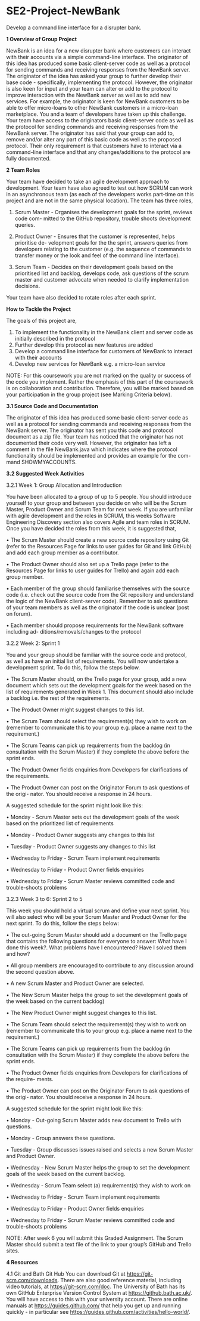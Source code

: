 # SE2-Project-NewBank
Develop a command line interface for a disrupter bank.

**1 Overview of Group Project**

NewBank is an idea for a new disrupter bank where customers can interact with their accounts via a simple command-line interface. The originator of this idea has produced some basic client-server code as well as a protocol for sending commands and receiving responses from the NewBank server. The originator of the idea has asked your group to further develop their base code - specifically, implementing the protocol. However, the originator is also keen for input and your team can alter or add to the protocol to improve interaction with the NewBank server as well as to add new services. For example, the originator is keen for NewBank customers to be able to offer micro-loans to other NewBank customers in a micro-loan marketplace.
You and a team of developers have taken up this challenge. Your team have access to the originators basic client-server code as well as the protocol for sending commands and receiving responses from the NewBank server. The originator has said that your group can add to, remove and/or alter any part of this basic code as well as the proposed protocol. Their only requirement is that customers have to interact via a command-line interface and that any changes/additions to the protocol are fully documented.

**2 Team Roles**

Your team have decided to take an agile development approach to development. Your team have also agreed to test out how SCRUM can work in an asynchronous team (as each of the developers works part-time on this project and are not in the same physical location). The team has three roles,
1. Scrum Master - Organises the development goals for the sprint, reviews code com- mitted to the GitHub repository, trouble shoots development queries.

2. Product Owner - Ensures that the customer is represented, helps prioritise de- velopment goals for the the sprint, answers queries from developers relating to the customer (e.g. the sequence of commands to transfer money or the look and feel of the command line interface).

3. Scrum Team - Decides on their development goals based on the prioritised list and backlog, develops code, ask questions of the scrum master and customer advocate when needed to clarify implementation decisions.

Your team have also decided to rotate roles after each sprint.

**How to Tackle the Project**

The goals of this project are,

1. To implement the functionality in the NewBank client and server code as initially described in the protocol
2. Further develop this protocol as new features are added
3. Develop a command line interface for customers of NewBank to interact with their accounts
4. Develop new services for NewBank e.g. a micro-loan service

NOTE: For this coursework you are not marked on the quality or success of the code you implement. Rather the emphasis of this part of the coursework is on collaboration and contribution. Therefore, you will be marked based on your participation in the group project (see Marking Criteria below).

**3.1 Source Code and Documentation**

The originator of this idea has produced some basic client-server code as well as a protocol for sending commands and receiving responses from the NewBank server. The originator has sent you this code and protocol document as a zip file.
Your team has noticed that the originator has not documented their code very well. However, the originator has left a comment in the file NewBank.java which indicates where the protocol functionality should be implemented and provides an example for the com- mand SHOWMYACCOUNTS.

**3.2 Suggested Week Activities**

3.2.1 Week 1: Group Allocation and Introduction

You have been allocated to a group of up to 5 people. You should introduce yourself to your group and between you decide on who will be the Scrum Master, Product Owner and Scrum Team for next week.
If you are unfamiliar with agile development and the roles in SCRUM, this weeks Software Engineering Discovery section also covers Agile and team roles in SCRUM.
Once you have decided the roles from this week, it is suggested that,

• The Scrum Master should create a new source code repository using Git (refer to the Resources Page for links to user guides for Git and link GitHub) and add each group member as a contributor.

• The Product Owner should also set up a Trello page (refer to the Resources Page for links to user guides for Trello) and again add each group member.

• Each member of the group should familiarise themselves with the source code (i.e. check out the source code from the Git repository and understand the logic of the NewBank client-server code). Remember to ask questions of your team members as well as the originator if the code is unclear (post on forum).

• Each member should propose requirements for the NewBank software including ad- ditions/removals/changes to the protocol

3.2.2 Week 2: Sprint 1

You and your group should be familiar with the source code and protocol, as well as have an initial list of requirements. You will now undertake a development sprint. To do this, follow the steps below.

• The Scrum Master should, on the Trello page for your group, add a new document which sets out the development goals for the week based on the list of requirements generated in Week 1. This document should also include a backlog i.e. the rest of the requirements.

• The Product Owner might suggest changes to this list.

• The Scrum Team should select the requirement(s) they wish to work on (remember
to communicate this to your group e.g. place a name next to the requirement.)

• The Scrum Teams can pick up requirements from the backlog (in consultation with the Scrum Master) if they complete the above before the sprint ends.

• The Product Owner fields enquiries from Developers for clarifications of the requirements.

• The Product Owner can post on the Originator Forum to ask questions of the origi- nator. You should receive a response in 24 hours.

A suggested schedule for the sprint might look like this:

• Monday - Scrum Master sets out the development goals of the week based on the prioritized list of requirements

• Monday - Product Owner suggests any changes to this list

• Tuesday - Product Owner suggests any changes to this list

• Wednesday to Friday - Scrum Team implement requirements

• Wednesday to Friday - Product Owner fields enquiries

• Wednesday to Friday - Scrum Master reviews committed code and trouble-shoots problems

3.2.3 Week 3 to 6: Sprint 2 to 5

This week you should hold a virtual scrum and define your next sprint. You will also select who will be your Scrum Master and Product Owner for the next sprint. To do this, follow the steps below:

• The out-going Scrum Master should add a document on the Trello page that contains the following questions for everyone to answer: What have I done this week?. What problems have I encountered? Have I solved them and how?

• All group members are encouraged to contribute to any discussion around the second question above.

• A new Scrum Master and Product Owner are selected.

• The New Scrum Master helps the group to set the development goals of the week
based on the current backlog)

• The New Product Owner might suggest changes to this list.

• The Scrum Team should select the requirement(s) they wish to work on (remember to communicate this to your group e.g. place a name next to the requirement.)

• The Scrum Teams can pick up requirements from the backlog (in consultation with the Scrum Master) if they complete the above before the sprint ends.

• The Product Owner fields enquiries from Developers for clarifications of the require- ments.

• The Product Owner can post on the Originator Forum to ask questions of the origi- nator. You should receive a response in 24 hours.

A suggested schedule for the sprint might look like this:

• Monday - Out-going Scrum Master adds new document to Trello with questions.

• Monday - Group answers these questions.

• Tuesday - Group discusses issues raised and selects a new Scrum Master and Product Owner.

• Wednesday - New Scrum Master helps the group to set the development goals of the week based on the current backlog.

• Wednesday - Scrum Team select (a) requirement(s) they wish to work on

• Wednesday to Friday - Scrum Team implement requirements

• Wednesday to Friday - Product Owner fields enquiries

• Wednesday to Friday - Scrum Master reviews committed code and trouble-shoots problems

NOTE: After week 6 you will submit this Graded Assignment. The Scrum Master should submit a text file of the link to your group’s GitHub and Trello sites.

**4 Resources**

4.1 Git and Bath Git Hub
You can download Git at https://git-scm.com/downloads. There are also good reference material, including video tutorials, at https://git-scm.com/doc.
The University of Bath has its own GitHub Enterprise Version Control System at https://github.bath.ac.uk/. You will have access to this with your university account.
There are online manuals at https://guides.github.com/ that help you get up and running quickly - in particular see https://guides.github.com/activities/hello-world/.
